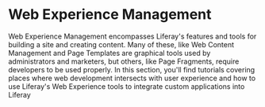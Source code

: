 # Web Experience Management [](id=web-experience-management)

Web Experience Management encompasses Liferay's features and tools for building
a site and creating content. Many of these, like Web Content Management and 
Page Templates are graphical tools used by administrators and marketers, but 
others, like Page Fragments, require developers to be used properly. In this 
section, you'll find tutorials covering places where web development intersects 
with user experience and how to use Liferay's Web Experience tools to integrate 
custom applications into Liferay 
